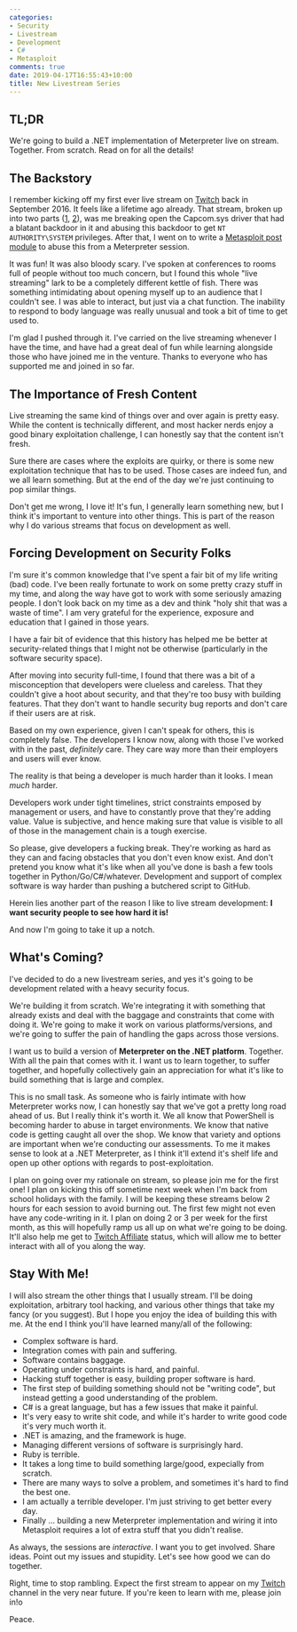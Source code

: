 ```yaml
---
categories:
- Security
- Livestream
- Development
- C#
- Metasploit
comments: true
date: 2019-04-17T16:55:43+10:00
title: New Livestream Series
---
```


## TL;DR

We're going to build a .NET implementation of Meterpreter live on stream. Together. From scratch. Read on for all the details!

## The Backstory

I remember kicking off my first ever live stream on [Twitch](https://twitch.tv/ojreeves) back in September 2016. It feels like a lifetime ago already. That stream, broken up into two parts ([1](https://www.youtube.com/watch?v=pJZjWXxUEl4), [2](https://www.youtube.com/watch?v=UGWqq5kTiso)), was me breaking open the Capcom.sys driver that had a blatant backdoor in it and abusing this backdoor to get `NT AUTHORITY\SYSTEM` privileges. After that, I went on to write a [Metasploit post module](https://www.rapid7.com/db/modules/exploit/windows/local/capcom_sys_exec) to abuse this from a Meterpreter session.

It was fun! It was also bloody scary. I've spoken at conferences to rooms full of people without too much concern, but I found this whole "live streaming" lark to be a completely different kettle of fish. There was something intimidating about opening myself up to an audience that I couldn't see. I was able to interact, but just via a chat function. The inability to respond to body language was really unusual and took a bit of time to get used to.

I'm glad I pushed through it. I've carried on the live streaming whenever I have the time, and have had a great deal of fun while learning alongside those who have joined me in the venture. Thanks to everyone who has supported me and joined in so far.

## The Importance of Fresh Content

Live streaming the same kind of things over and over again is pretty easy. While the content is technically different, and most hacker nerds enjoy a good binary exploitation challenge, I can honestly say that the content isn't fresh.

Sure there are cases where the exploits are quirky, or there is some new exploitation technique that has to be used. Those cases are indeed fun, and we all learn something. But at the end of the day we're just continuing to pop similar things.

Don't get me wrong, I love it! It's fun, I generally learn something new, but I think it's important to venture into other things. This is part of the reason why I do various streams that focus on development as well.

## Forcing Development on Security Folks

I'm sure it's common knowledge that I've spent a fair bit of my life writing (bad) code. I've been really fortunate to work on some pretty crazy stuff in my time, and along the way have got to work with some seriously amazing people. I don't look back on my time as a dev and think "holy shit that was a waste of time". I am very grateful for the experience, exposure and education that I gained in those years.

I have a fair bit of evidence that this history has helped me be better at security-related things that I might not be otherwise (particularly in the software security space).

After moving into security full-time, I found that there was a bit of a misconception that developers were clueless and careless. That they couldn't give a hoot about security, and that they're too busy with building features. That they don't want to handle security bug reports and don't care if their users are at risk.

Based on my own experience, given I can't speak for others, this is completely false. The developers I know now, along with those I've worked with in the past, _definitely_ care. They care way more than their employers and users will ever know.

The reality is that being a developer is much harder than it looks. I mean _much_ harder.

Developers work under tight timelines, strict constraints emposed by management or users, and have to constantly prove that they're adding value. Value is subjective, and hence making sure that value is visible to all of those in the management chain is a tough exercise.

So please, give developers a fucking break. They're working as hard as they can and facing obstacles that you don't even know exist. And don't pretend you know what it's like when all you've done is bash a few tools together in Python/Go/C#/whatever. Development and support of complex software is way harder than pushing a butchered script to GitHub.

Herein lies another part of the reason I like to live stream development: **I want security people to see how hard it is!**

And now I'm going to take it up a notch.

## What's Coming?

I've decided to do a new livestream series, and yes it's going to be development related with a heavy security focus.

We're building it from scratch. We're integrating it with something that already exists and deal with the baggage and constraints that come with doing it. We're going to make it work on various platforms/versions, and we're going to suffer the pain of handling the gaps across those versions.

I want us to build a version of **Meterpreter on the .NET platform**. Together. With all the pain that comes with it. I want us to learn together, to suffer together, and hopefully collectively gain an appreciation for what it's like to build something that is large and complex.

This is no small task. As someone who is fairly intimate with how Meterpreter works now, I can honestly say that we've got a pretty long road ahead of us. But I really think it's worth it. We all know that PowerShell is becoming harder to abuse in target environments. We know that native code is getting caught all over the shop. We know that variety and options are important when we're conducting our assessments. To me it makes sense to look at a .NET Meterpreter, as I think it'll extend it's shelf life and open up other options with regards to post-exploitation.

I plan on going over my rationale on stream, so please join me for the first one! I plan on kicking this off sometime next week when I'm back from school holidays with the family. I will be keeping these streams below 2 hours for each session to avoid burning out. The first few might not even have any code-writing in it. I plan on doing 2 or 3 per week for the first month, as this will hopefully ramp us all up on what we're going to be doing. It'll also help me get to [Twitch Affiliate](https://affiliate.twitch.tv/) status, which will allow me to better interact with all of you along the way.

## Stay With Me!

I will also stream the other things that I usually stream. I'll be doing exploitation, arbitrary tool hacking, and various other things that take my fancy (or you suggest). But I hope you enjoy the idea of building this with me. At the end I think you'll have learned many/all of the following:

* Complex software is hard.
* Integration comes with pain and suffering.
* Software contains baggage.
* Operating under constraints is hard, and painful.
* Hacking stuff together is easy, building proper software is hard.
* The first step of building something should not be "writing code", but instead getting a good understanding of the problem.
* C# is a great language, but has a few issues that make it painful.
* It's very easy to write shit code, and while it's harder to write good code it's very much worth it.
* .NET is amazing, and the framework is huge.
* Managing different versions of software is surprisingly hard.
* Ruby is terrible.
* It takes a long time to build something large/good, expecially from scratch.
* There are many ways to solve a problem, and sometimes it's hard to find the best one.
* I am actually a terrible developer. I'm just striving to get better every day.
* Finally ... building a new Meterpreter implementation and wiring it into Metasploit requires a lot of extra stuff that you didn't realise.

As always, the sessions are _interactive_. I want you to get involved. Share ideas. Point out my issues and stupidity. Let's see how good we can do together.

Right, time to stop rambling. Expect the first stream to appear on my [Twitch](https://twitch.tv/ojreeves) channel in the very near future. If you're keen to learn with me, please join in!o

Peace.
